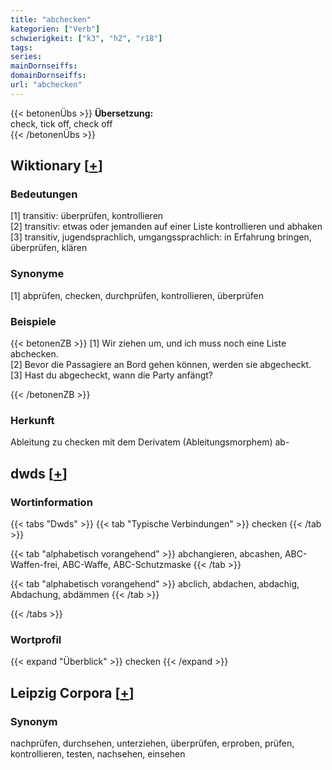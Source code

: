 ```yaml
---
title: "abchecken"
kategorien: ["Verb"]
schwierigkeit: ["k3", "h2", "r18"]
tags:
series:
mainDornseiffs:
domainDornseiffs:
url: "abchecken"
---
```


{{< betonenÜbs >}}
**Übersetzung:**  
check, tick off, check off  
{{< /betonenÜbs >}}

## Wiktionary [[+](https://de.wiktionary.org/wiki/abchecken)]

### Bedeutungen
[1] transitiv: überprüfen, kontrollieren  
[2] transitiv: etwas oder jemanden auf einer Liste kontrollieren und abhaken  
[3] transitiv, jugendsprachlich, umgangssprachlich: in Erfahrung bringen, überprüfen, klären  

### Synonyme
[1] abprüfen, checken, durchprüfen, kontrollieren, überprüfen  

### Beispiele
{{< betonenZB >}}
[1] Wir ziehen um, und ich muss noch eine Liste abchecken.  
[2] Bevor die Passagiere an Bord gehen können, werden sie abgecheckt.  
[3] Hast du abgecheckt, wann die Party anfängt?  

{{< /betonenZB >}}
### Herkunft
Ableitung zu checken mit dem Derivatem (Ableitungsmorphem) ab-  



## dwds [[+](https://www.dwds.de/wb/abchecken)]

### Wortinformation
{{< tabs "Dwds" >}}
{{< tab "Typische Verbindungen" >}}
checken
{{< /tab >}}

{{< tab "alphabetisch vorangehend" >}}
abchangieren, abcashen, ABC-Waffen-frei, ABC-Waffe, ABC-Schutzmaske
{{< /tab >}}

{{< tab "alphabetisch vorangehend" >}}
abclich, abdachen, abdachig, Abdachung, abdämmen
{{< /tab >}}

{{< /tabs >}}

### Wortprofil
{{< expand "Überblick" >}} checken {{< /expand >}}

## Leipzig Corpora [[+](https://corpora.uni-leipzig.de/en/res?word=abchecken&corpusId=deu_newscrawl-public_2018)]


### Synonym
nachprüfen, durchsehen, unterziehen, überprüfen, erproben, prüfen, kontrollieren, testen, nachsehen, einsehen

